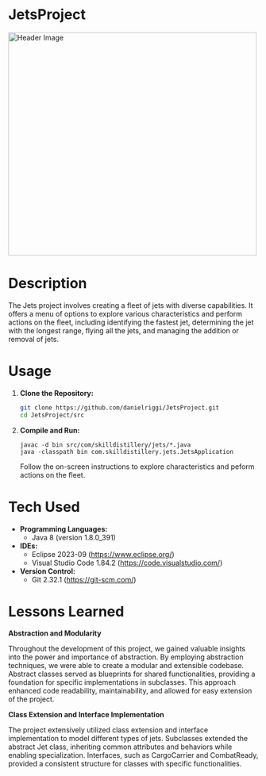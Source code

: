 # JetsProject

<img src="https://upload.wikimedia.org/wikipedia/commons/thumb/1/1e/F-22_Raptor_edit1_%28cropped%29.jpg/600px-F-22_Raptor_edit1_%28cropped%29.jpg"  alt="Header Image" width="500" height="450"/>

# Description

The Jets project involves creating a fleet of jets with diverse capabilities. It offers a menu of options to explore various characteristics and perform actions on the fleet, including identifying the fastest jet, determining the jet with the longest range, flying all the jets, and managing the addition or removal of jets.

# Usage

1. **Clone the Repository:**
    ```bash
    git clone https://github.com/danielriggi/JetsProject.git
    cd JetsProject/src
    ```

2. **Compile and Run:**
    ```
    javac -d bin src/com/skilldistillery/jets/*.java
    java -classpath bin com.skilldistillery.jets.JetsApplication
    ```
    Follow the on-screen instructions to explore characteristics and peform actions on the fleet. 

# Tech Used
- **Programming Languages:**
    - Java 8 (version 1.8.0_391)
- **IDEs:**
    - Eclipse 2023-09 (https://www.eclipse.org/)
    - Visual Studio Code 1.84.2 (https://code.visualstudio.com/)
- **Version Control:**
    - Git 2.32.1 (https://git-scm.com/)

# Lessons Learned

**Abstraction and Modularity**

Throughout the development of this project, we gained valuable insights into the power and importance of abstraction. By employing abstraction techniques, we were able to create a modular and extensible codebase. Abstract classes served as blueprints for shared functionalities, providing a foundation for specific implementations in subclasses. This approach enhanced code readability, maintainability, and allowed for easy extension of the project.

**Class Extension and Interface Implementation**

The project extensively utilized class extension and interface implementation to model different types of jets. Subclasses extended the abstract Jet class, inheriting common attributes and behaviors while enabling specialization. Interfaces, such as CargoCarrier and CombatReady, provided a consistent structure for classes with specific functionalities.



